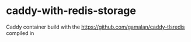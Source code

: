 # caddy-with-redis-storage
Caddy container build with the https://github.com/gamalan/caddy-tlsredis compiled in
